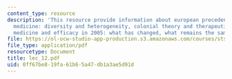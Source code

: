```yaml
---
content_type: resource
description: 'This resource provide information about european precedents, colonial
  medicine: diversity and heterogeneity, colonial theory and therapeutics, efficacy?,
  medicine and efficacy in 2005: what has changed, what remains the same?'
file: https://ol-ocw-studio-app-production.s3.amazonaws.com/courses/sts-005-disease-and-society-in-america-fall-2005/0ff67be819fa61b65a47db1a3ae5d91d_lec_12.pdf
file_type: application/pdf
resourcetype: Document
title: lec_12.pdf
uid: 0ff67be8-19fa-61b6-5a47-db1a3ae5d91d
---
```

